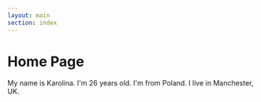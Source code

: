 ```yaml
---
layout: main
section: index
---
```


<div class="jumbotron">
  <h1>Home Page</h1>
  <p class="lead">My name is Karolina. I'm 26 years old. I'm from Poland. I live in Manchester, UK.</p>
</div>
